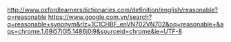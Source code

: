 http://www.oxfordlearnersdictionaries.com/definition/english/reasonable?q=reasonable
https://www.google.com.vn/search?q=reasonable+synonym&rlz=1C1CHBF_enVN702VN702&oq=reasonable+&aqs=chrome.1.69i57j0l5.1486j0j9&sourceid=chrome&ie=UTF-8
